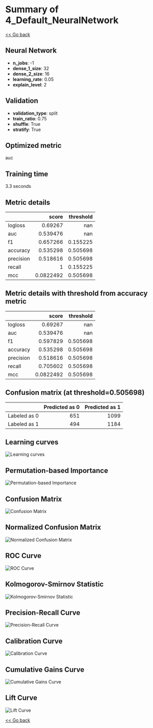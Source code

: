 # Summary of 4_Default_NeuralNetwork

[<< Go back](../README.md)

## Neural Network

- **n_jobs**: -1
- **dense_1_size**: 32
- **dense_2_size**: 16
- **learning_rate**: 0.05
- **explain_level**: 2

## Validation

- **validation_type**: split
- **train_ratio**: 0.75
- **shuffle**: True
- **stratify**: True

## Optimized metric

auc

## Training time

3.3 seconds

## Metric details

|           |     score |   threshold |
|:----------|----------:|------------:|
| logloss   | 0.69267   |  nan        |
| auc       | 0.539476  |  nan        |
| f1        | 0.657266  |    0.155225 |
| accuracy  | 0.535298  |    0.505698 |
| precision | 0.518616  |    0.505698 |
| recall    | 1         |    0.155225 |
| mcc       | 0.0822492 |    0.505698 |

## Metric details with threshold from accuracy metric

|           |     score |   threshold |
|:----------|----------:|------------:|
| logloss   | 0.69267   |  nan        |
| auc       | 0.539476  |  nan        |
| f1        | 0.597829  |    0.505698 |
| accuracy  | 0.535298  |    0.505698 |
| precision | 0.518616  |    0.505698 |
| recall    | 0.705602  |    0.505698 |
| mcc       | 0.0822492 |    0.505698 |

## Confusion matrix (at threshold=0.505698)

|              |   Predicted as 0 |   Predicted as 1 |
|:-------------|-----------------:|-----------------:|
| Labeled as 0 |              651 |             1099 |
| Labeled as 1 |              494 |             1184 |

## Learning curves

![Learning curves](learning_curves.png)

## Permutation-based Importance

![Permutation-based Importance](permutation_importance.png)

## Confusion Matrix

![Confusion Matrix](confusion_matrix.png)

## Normalized Confusion Matrix

![Normalized Confusion Matrix](confusion_matrix_normalized.png)

## ROC Curve

![ROC Curve](roc_curve.png)

## Kolmogorov-Smirnov Statistic

![Kolmogorov-Smirnov Statistic](ks_statistic.png)

## Precision-Recall Curve

![Precision-Recall Curve](precision_recall_curve.png)

## Calibration Curve

![Calibration Curve](calibration_curve_curve.png)

## Cumulative Gains Curve

![Cumulative Gains Curve](cumulative_gains_curve.png)

## Lift Curve

![Lift Curve](lift_curve.png)

[<< Go back](../README.md)
